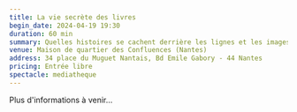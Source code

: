 ```yaml
---
title: La vie secrète des livres
begin_date: 2024-04-19 19:30
duration: 60 min
summary: Quelles histoires se cachent derrière les lignes et les images des livres de la médiathèque ?
venue: Maison de quartier des Confluences (Nantes)
address: 34 place du Muguet Nantais, Bd Emile Gabory - 44 Nantes
pricing: Entrée libre
spectacle: mediatheque
---
```


Plus d'informations à venir...